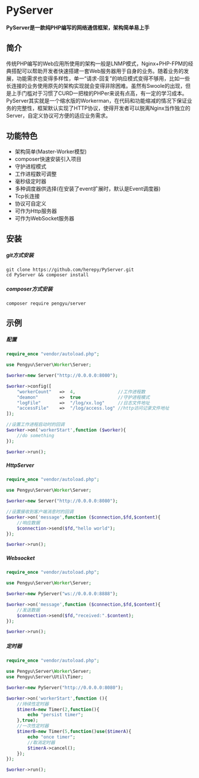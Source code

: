 # PyServer

**PyServer是一款纯PHP编写的网络通信框架，架构简单易上手**

## 简介

传统PHP编写的Web应用所使用的架构一般是LNMP模式，Nginx+PHP-FPM的经典搭配可以帮助开发者快速搭建一套Web服务器用于自身的业务。随着业务的发展，功能需求也变得多样性，单一“请求-回复”的响应模式变得不够用，比如一些长连接的业务使用原先的架构实现就会变得非除困难。虽然有Swoole的出现，但是上手门槛对于习惯了CURD一把梭的PHPer来说有点高，有一定的学习成本。PyServer其实就是一个缩水版的Workerman，在代码和功能缩减的情况下保证业务的完整性，框架默认实现了HTTP协议，使得开发者可以脱离Nginx当作独立的Server，自定义协议可方便的适应业务需求。

## 功能特色

- 架构简单(Master-Worker模型)
- composer快速安装引入项目
- 守护进程模式
- 工作进程数可调整
- 毫秒级定时器
- 多种调度器供选择(在安装了event扩展时，默认是Event调度器)
- Tcp长连接
- 协议可自定义
- 可作为Http服务器
- 可作为WebSocket服务器

## 安装

##### git方式安装
```shell
git clone https://github.com/herepy/PyServer.git
cd PyServer && composer install
```

##### composer方式安装
```shell
composer require pengyu/server
```

## 示例

##### 配置
```php
require_once "vendor/autoload.php";

use Pengyu\Server\Worker\Server;

$worker=new Server("http://0.0.0.0:8080");

$worker->config([
    "workerCount"   =>  4,                //工作进程数
    "deamon"        =>  true              //守护进程模式
    "logFile"       =>  "/log/xx.log"     //日志文件地址
    "accessFile"    =>  "/log/access.log" //http访问记录文件地址
]);

//设置工作进程启动时的回调
$worker->on('workerStart',function ($worker){
    //do something
});

$worker->run();
```

##### HttpServer

```php
require_once "vendor/autoload.php";

use Pengyu\Server\Worker\Server;

$worker=new Server("http://0.0.0.0:8080");

//设置接收到客户端消息时的回调
$worker->on('message',function ($connection,$fd,$content){
    //响应数据
    $connection->send($fd,"hello world");
});

$worker->run();
```

##### Websocket
```php
require_once "vendor/autoload.php";

use Pengyu\Server\Worker\Server;

$worker=new PyServer("ws://0.0.0.0:8888");

$worker->on('message',function ($connection,$fd,$content){
    //发送数据
    $connection->send($fd,"received:".$content);
});

$worker->run();
```

##### 定时器
```php
require_once "vendor/autoload.php";

use Pengyu\Server\Worker\Server;
use Pengyu\Server\Util\Timer;

$worker=new PyServer("http://0.0.0.0:8080");

$worker->on('workerStart',function (){
    //持续性定时器
    $timerA=new Timer(2,function(){
        echo "persist timer";
    },true);
    //一次性定时器
    $timerB=new Timer(5,function()use($timerA){
        echo "once timer";
        //取消定时器
        $timerA->cancel();
    });
});

$worker->run();
```


